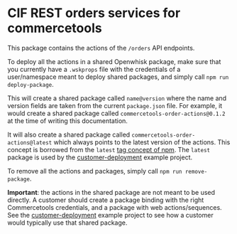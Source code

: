 # CIF REST orders services for commercetools

This package contains the actions of the `/orders` API endpoints.

To deploy all the actions in a shared Openwhisk package, make sure that you currently have a `.wskprops` file with the credentials of a user/namespace meant to deploy shared packages, and simply call `npm run deploy-package`.

This will create a shared package called `name@version` where the name and version fields are taken from the current `package.json` file. For example, it would create a shared package called `commercetools-order-actions@0.1.2` at the time of writing this documentation.

It will also create a shared package called `commercetools-order-actions@latest` which always points to the latest version of the actions. This concept is borrowed from the `latest` [tag concept of npm](https://docs.npmjs.com/cli/dist-tag). The `latest` package is used by the [customer-deployment](../../customer-deployment) example project.

To remove all the actions and packages, simply call `npm run remove-package`.

**Important**: the actions in the shared package are not meant to be used directly. A customer should create a package binding with the right Commercetools credentials, and a package with web actions/sequences. See the [customer-deployment](../../customer-deployment) example project to see how a customer would typically use that shared package.
